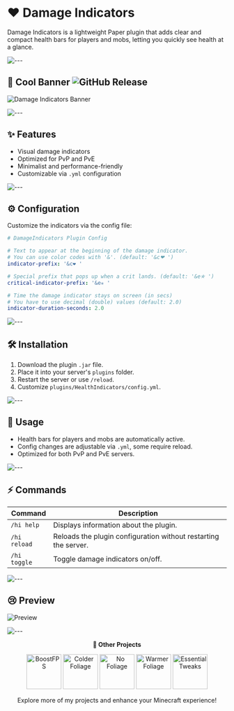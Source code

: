 # ❤️ Damage Indicators

Damage Indicators is a lightweight Paper plugin that adds clear and compact health bars for players and mobs, letting you quickly see health at a glance.

![---](https://i.imgur.com/LJD65XI.png)

## 📸 Cool Banner ![GitHub Release](https://img.shields.io/github/v/release/Lightre/damage-indicators?style=flat-square&color=%23fb5d62)

![Damage Indicators Banner](https://cdn.modrinth.com/data/cached_images/95be6fc1b4fbf85158bc2c60d35f8abd1a14c5d7_0.webp)

![---](https://i.imgur.com/LJD65XI.png)

## ✨ Features

- Visual damage indicators
- Optimized for PvP and PvE
- Minimalist and performance-friendly
- Customizable via `.yml` configuration

![---](https://i.imgur.com/LJD65XI.png)

## ⚙️ Configuration

Customize the indicators via the config file:

```yaml
# DamageIndicators Plugin Config

# Text to appear at the beginning of the damage indicator.
# You can use color codes with '&'. (default: '&c❤ ')
indicator-prefix: '&c❤ '

# Special prefix that pops up when a crit lands. (default: '&e✯ ')
critical-indicator-prefix: '&e✯ '

# Time the damage indicator stays on screen (in secs)
# You have to use decimal (double) values (default: 2.0)
indicator-duration-seconds: 2.0
```

![---](https://i.imgur.com/LJD65XI.png)

## 🛠️ Installation

1. Download the plugin `.jar` file.
2. Place it into your server's `plugins` folder.
3. Restart the server or use `/reload`.
4. Customize `plugins/HealthIndicators/config.yml`.

![---](https://i.imgur.com/LJD65XI.png)

## 🎯 Usage

* Health bars for players and mobs are automatically active.
* Config changes are adjustable via `.yml`, some require reload.
* Optimized for both PvP and PvE servers.

![---](https://i.imgur.com/LJD65XI.png)

## ⚡ Commands

| Command        | Description                                                     |
| -------------- | --------------------------------------------------------------- |
| `/hi help`     | Displays information about the plugin.                          |
| `/hi reload`   | Reloads the plugin configuration without restarting the server. |
| `/hi toggle`   | Toggle damage indicators on/off.                                |

![---](https://i.imgur.com/LJD65XI.png)

## 😢 Preview

![Preview](https://cdn.modrinth.com/data/8B6f2zti/images/6d49ef3b329a021aa9113cf5f60494ffa32099e0.png)

![---](https://i.imgur.com/LJD65XI.png)

<p align="center"><b>🌟 Other Projects</b></p>

<p align="center">
        <a href="https://modrinth.com/modpack/boost-fps"><img
                        src="https://cdn.modrinth.com/data/fM8HTxkM/a19f7d97459ead2a567ff1023f763b2591039541_96.webp"
                        alt="BoostFPS" width="80" /></a>
        <a href="https://modrinth.com/mod/colder-foliage"><img
                        src="https://cdn.modrinth.com/data/AfD6LVG8/cd74e9bc58415cf1ccea5aa02b96ed8d0e1ed262.png"
                        alt="Colder Foliage" width="80" /></a>
        <a href="https://modrinth.com/resourcepack/no-foliage"><img
                        src="https://cdn.modrinth.com/data/Ggp8JA4b/4abeffa738046b08641f88b54843c15950244ba7.png"
                        alt="No Foliage" width="80" /></a>
        <a href="https://modrinth.com/mod/warmer-foliage"><img
                        src="https://cdn.modrinth.com/data/H6ktUOYw/2914aaaef26a107ae7e9415604b131204e20a127.png"
                        alt="Warmer Foliage" width="80" /></a>
        <a href="https://modrinth.com/project/essential-tweaks"><img
                        src="https://cdn.modrinth.com/data/cached_images/b27b7b0b0525e9cec7d85a86998ff439f0e44a8c_0.webp"
                        alt="Essential Tweaks" width="80" /></a>
</p>

<p align="center">
  Explore more of my projects and enhance your Minecraft experience!
</p>
